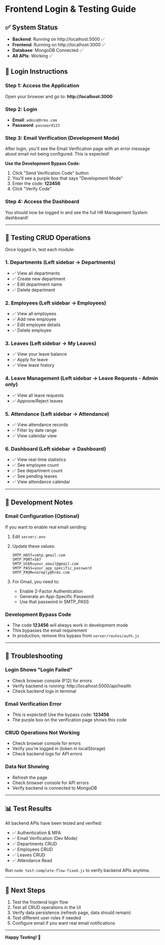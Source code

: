 # Frontend Login & Testing Guide

## ✅ System Status
- **Backend**: Running on http://localhost:5000 ✅
- **Frontend**: Running on http://localhost:3000 ✅
- **Database**: MongoDB Connected ✅
- **All APIs**: Working ✅

## 🔐 Login Instructions

### Step 1: Access the Application
Open your browser and go to: **http://localhost:3000**

### Step 2: Login
- **Email**: `admin@hrms.com`
- **Password**: `password123`

### Step 3: Email Verification (Development Mode)
After login, you'll see the Email Verification page with an error message about email not being configured. This is expected!

**Use the Development Bypass Code:**
1. Click "Send Verification Code" button
2. You'll see a purple box that says "Development Mode"
3. Enter the code: **123456**
4. Click "Verify Code"

### Step 4: Access the Dashboard
You should now be logged in and see the full HR Management System dashboard!

---

## 🧪 Testing CRUD Operations

Once logged in, test each module:

### 1. **Departments** (Left sidebar → Departments)
- ✅ View all departments
- ✅ Create new department
- ✅ Edit department name
- ✅ Delete department

### 2. **Employees** (Left sidebar → Employees)
- ✅ View all employees
- ✅ Add new employee
- ✅ Edit employee details
- ✅ Delete employee

### 3. **Leaves** (Left sidebar → My Leaves)
- ✅ View your leave balance
- ✅ Apply for leave
- ✅ View leave history

### 4. **Leave Management** (Left sidebar → Leave Requests - Admin only)
- ✅ View all leave requests
- ✅ Approve/Reject leaves

### 5. **Attendance** (Left sidebar → Attendance)
- ✅ View attendance records
- ✅ Filter by date range
- ✅ View calendar view

### 6. **Dashboard** (Left sidebar → Dashboard)
- ✅ View real-time statistics
- ✅ See employee count
- ✅ See department count
- ✅ See pending leaves
- ✅ View attendance calendar

---

## 🔧 Development Notes

### Email Configuration (Optional)
If you want to enable real email sending:

1. Edit `server/.env`
2. Update these values:
   ```
   SMTP_HOST=smtp.gmail.com
   SMTP_PORT=587
   SMTP_USER=your_email@gmail.com
   SMTP_PASS=your_app_specific_password
   SMTP_FROM=noreply@hrms.com
   ```

3. For Gmail, you need to:
   - Enable 2-Factor Authentication
   - Generate an App-Specific Password
   - Use that password in SMTP_PASS

### Development Bypass Code
- The code **123456** will always work in development mode
- This bypasses the email requirement
- In production, remove this bypass from `server/routes/auth.js`

---

## 🐛 Troubleshooting

### Login Shows "Login Failed"
- Check browser console (F12) for errors
- Verify backend is running: http://localhost:5000/api/health
- Check backend logs in terminal

### Email Verification Error
- This is expected! Use the bypass code: **123456**
- The purple box on the verification page shows this code

### CRUD Operations Not Working
- Check browser console for errors
- Verify you're logged in (token in localStorage)
- Check backend logs for API errors

### Data Not Showing
- Refresh the page
- Check browser console for API errors
- Verify backend is connected to MongoDB

---

## 📊 Test Results

All backend APIs have been tested and verified:
- ✅ Authentication & MFA
- ✅ Email Verification (Dev Mode)
- ✅ Departments CRUD
- ✅ Employees CRUD
- ✅ Leaves CRUD
- ✅ Attendance Read

Run `node test-complete-flow-fixed.js` to verify backend APIs anytime.

---

## 🚀 Next Steps

1. Test the frontend login flow
2. Test all CRUD operations in the UI
3. Verify data persistence (refresh page, data should remain)
4. Test different user roles if needed
5. Configure email if you want real email notifications

---

**Happy Testing! 🎉**
